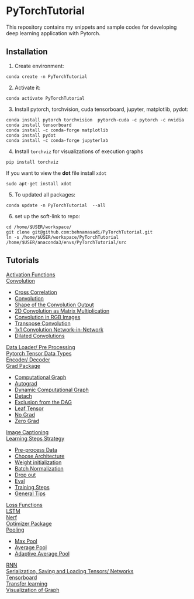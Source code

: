 # PyTorchTutorial
This repository contains my snippets and sample codes for developing deep learning application with Pytorch.

## Installation
1. Create environment:

```
conda create -n PyTorchTutorial
```

2. Activate it:

```
conda activate PyTorchTutorial
```

3. Install pytorch, torchvision, cuda tensorboard, jupyter, matplotlib, pydot:

```
conda install pytorch torchvision  pytorch-cuda -c pytorch -c nvidia 
conda install tensorboard
conda install -c conda-forge matplotlib  
conda install pydot
conda install -c conda-forge jupyterlab
```


4. Install `torchviz` for visualizations of execution graphs 

```
pip install torchviz
```

If you want to view the <b>dot</b> file install `xdot`

```
sudo apt-get install xdot
```

5. To updated all packages:

```
conda update -n PyTorchTutorial  --all
```


6. set up the soft-link to repo:
```
cd /home/$USER/workspace/
git clone git@github.com:behnamasadi/PyTorchTutorial.git
ln -s /home/$USER/workspace/PyTorchTutorial /home/$USER/anaconda3/envs/PyTorchTutorial/src
```



## Tutorials

[Activation Functions](activation_functions/activation_function.ipynb)  
[Convolution](conv/cross_correlation_convolution.ipynb)  
- [Cross Correlation](conv/cross_correlation_convolution.ipynb#Cross-Correlation)  
- [Convolution](conv/cross_correlation_convolution.ipynb#Convoloution)  
- [Shape of the Convolution Output](conv/cross_correlation_convolution.ipynb#Shape-of-the-Convolution-Output)  
- [2D Convolution as Matrix Multiplication](conv/cross_correlation_convolution.ipynb#2D-Convolution-as-Matrix-Multiplication)  
- [Convolution in RGB Images](conv/cross_correlation_convolution.ipynb#Convolution-in-RGB-Images)  
- [Transpose Convolution](conv/cross_correlation_convolution.ipynb#Transpose-Convolution)  
- [1x1 Convolution Network-in-Network](conv/cross_correlation_convolution.ipynb#1x1-Convolution-Network-in-Network)  
- [Dilated Convolutions](conv/cross_correlation_convolution.ipynb#Dilated-Convolutions)  

[Data Loader/ Pre Processing](data_loader_pre_processing/index.ipynb)  
[Pytorch Tensor Data Types](data_types/index.ipynb)  
[Encoder/ Decoder](encoder/index.ipynb)  
[Grad Package](grad_package/)  
- [Computational Graph](grad_package/grad.ipynb#Computational-Graph)
- [Autograd](grad_package/grad.ipynb#Autograd)  
- [Dynamic Computational Graph](grad_package/grad.ipynb#)  
- [Detach](grad_package/grad.ipynb#detach)  
- [Exclusion from the DAG](grad_package/grad.ipynb#Exclusion-from-the-DAG)  
- [Leaf Tensor](grad_package/grad.ipynb#Leaf)  
- [No Grad](grad_package/grad.ipynb#no_grad())  
- [Zero Grad](grad_package/grad.ipynb#zero_grad)  

[Image Captioning](image_captioning)  
[Learning Steps Strategy](learning_steps_strategy/index.ipynb#Pre-process-Data)  
- [Pre-process Data](learning_steps_strategy/index.ipynb#Pre-process-Data)  
- [Choose Architecture](learning_steps_strategy/index.ipynb#Choose-Architecture)  
- [Weight initialization](learning_steps_strategy/index.ipynb#Weight-initialization)  
- [Batch Normalization](learning_steps_strategy/index.ipynb#Batch-Normalization)  
- [Drop out](learning_steps_strategy/index.ipynb#Drop-out)  
- [Eval](learning_steps_strategy/index.ipynb#Eval)  
- [Training Steps](learning_steps_strategy/index.ipynb#Training-Steps)  
- [General Tips](learning_steps_strategy/index.ipynb#General-Tips)  

[Loss Functions](loss_functions/loss_functions.ipynb)  
[LSTM](LSTM/index.ipynb)  
[Nerf](nerf/index.py)  
[Optimizer Package](optim_package/index.pynb)  
[Pooling](pooling/index.ipynb)  
- [Max Pool](pooling/index.ipynb#Max-Pool)  
- [Average Pool](pooling/index.ipynb#Average-Pool)  
- [Adaptive Average Pool](pooling/index.ipynb#Adaptive-Average-Pool)  

[RNN](rnn/index.ipynb)  
[Serialization, Saving and Loading Tensors/ Networks](serialization_saving_loading/index.ipynb)  
[Tensorboard](tensorboard/index.ipynb)  
[Transfer learning](transfer_learning/transfer_learning.ipynb)  
[Visualization of Graph](graph_visualization/index.ipynb)  
